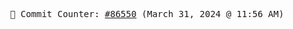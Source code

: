 <p align="center">
    <samp>
        📮 Commit Counter: <a href="https://github.com/Javascript-void0/Javascript-void0/commits/main">#86550</a> (March 31, 2024 @ 11:56 AM)
    </samp>
</p>